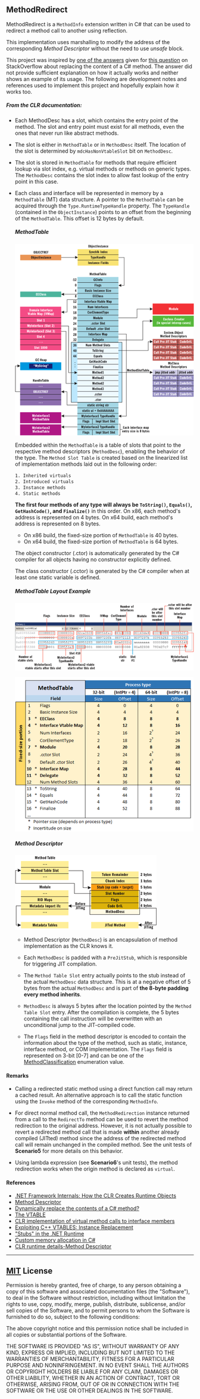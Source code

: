 ## MethodRedirect

MethodRedirect is a `MethodInfo` extension written in C# that can be used to redirect a method call to another using reflection. 

This implementation uses marshalling to modify the address of the corresponding *Method Descriptor* without the need to use *unsafe* block.

This project was inspired by [one of the answers](https://stackoverflow.com/a/55026523/5953306) given for [this question](https://stackoverflow.com/questions/7299097/dynamically-replace-the-contents-of-a-c-sharp-method) on StackOverflow about replacing the content of a C# method. The answer did not provide sufficient explanation on how it actually works and neither shows an example of its usage. The following are development notes and references used to implement this project and hopefully explain how it works too.

##### From the CLR documentation:

  - Each MethodDesc has a slot, which contains the entry point of the method. The slot and entry point must exist for all methods, even the ones that never run like abstract methods.

  - The slot is either in `MethodTable` or in `MethodDesc` itself. The location of the slot is determined by `mdcHasNonVtableSlot` bit on `MethodDesc`.

  - The slot is stored in `MethodTable` for methods that require efficient lookup via slot index, e.g. virtual methods or methods on generic types. The `MethodDesc` contains the slot index to allow fast lookup of the entry point in this case.

  - Each class and interface will be represented in memory by a `MethodTable` (MT) data structure. A pointer to the `MethodTable` can be acquired through the `Type.RuntimeTypeHandle` property. The `TypeHandle` (contained in the `ObjectInstance`) points to an offset from the beginning of the `MethodTable`. This offset is 12 bytes by default.
    
	##### MethodTable

    ![MethodTable Layout](./Assets/Images/methodtable_layout.gif)

    Embedded within the `MethodTable` is a table of slots that point to the respective method descriptors (`MethodDesc`), enabling the behavior of the type. The `Method Slot Table` is created based on the linearized list of implementation methods laid out in the following order:

        1. Inherited virtuals
        2. Introduced virtuals
        3. Instance methods
        4. Static methods

    **The first four methods of any type will always be `ToString()`, `Equals()`, `GetHashCode()`, and `Finalize()`** in this order. On x86, each method's address is represented on  4 bytes. On  x64 build,  each method's address is represented on 8 bytes.
    
      - On x86 build, the fixed-size portion of `MethodTable` is 40 bytes.
      - On x64 build, the fixed-size portion of `MethodTable` is 64 bytes.

    The object constructor (.ctor) is automatically generated by the C# compiler for all objects having no constructor explicitly defined.

    The class constructor (.cctor) is generated by the C# compiler when at least one static variable is defined.

    ##### MethodTable Layout Example

    ![MethodTable Layout Example](./Assets/Images/methodtable_layout_example.gif)
       
    ![MethodTable Layout](./Assets/Images/methodtable-fixed-layout.png)

    ##### Method Descriptor

    ![Method Descriptor](./Assets/Images/method-descriptor.gif)

    - Method Descriptor (`MethodDesc`) is an encapsulation of method implementation as the CLR knows it.

    - Each `MethodDesc` is padded with a `PreJitStub`, which is responsible for triggering JIT compilation. 

    - The `Method Table Slot` entry actually points to the stub instead of the actual `MethodDesc` data structure. This is at a negative offset of 5 bytes from the actual `MethodDesc` and is part of **the 8-byte padding every method inherits**.

    - `MethodDesc` is always 5 bytes after the location pointed by the `Method Table Slot` entry. After the compilation is complete, the 5 bytes containing the call instruction will be overwritten with an unconditional jump to the JIT-compiled code.

    - The `Flags` field in the method descriptor is encoded to contain the information about the type of the method, such as static, instance, interface method, or COM implementation. The `Flags` field is represented on 3-bit [0-7] and can be one of the [MethodClassification](https://github.com/dotnet/coreclr/blob/master/src/vm/method.hpp#L90) enumeration value.


#### Remarks

  - Calling a redirected static method using a direct function call may return a cached result. An alternative approach is to call the static function using the `Invoke` method of the corresponding `MethodInfo`.
  
  - For direct normal method call, the `MethodRedirection` instance returned from a call to the `RedirectTo` method can be used to revert the method redirection to the original address. However, it is not actually possible to revert a redirected method call that is made **within** another already compiled (JITted) method since the address of the redirected method call will remain unchanged in the compiled method. See the unit tests of **Scenario5** for more details on this behavior.

  - Using lambda expression (see **Scenario6**'s unit tests), the method redirection works when the origin method is declared as `virtual`.

#### References

   - [.NET Framework Internals: How the CLR Creates Runtime Objects](https://docs.microsoft.com/en-us/archive/msdn-magazine/2005/may/net-framework-internals-how-the-clr-creates-runtime-objects)
   - [Method Descriptor](https://github.com/dotnet/coreclr/blob/master/Documentation/botr/method-descriptor.md)
   - [Dynamically replace the contents of a C# method?](https://stackoverflow.com/questions/7299097/dynamically-replace-the-contents-of-a-c-sharp-method) 
   - [The VTABLE](https://github.com/dotnet/coreclr/blob/master/src/vm/methodtable.h#L1464)
   - [CLR implementation of virtual method calls to interface members](https://stackoverflow.com/questions/9808982/clr-implementation-of-virtual-method-calls-to-interface-members)
   - [Exploiting C++ VTABLES: Instance Replacement](https://defuse.ca/exploiting-cpp-vtables.htm)
   - ["Stubs" in the .NET Runtime](https://mattwarren.org/2019/09/26/Stubs-in-the-.NET-Runtime/)
   - [Custom memory allocation in C#](https://blog.adamfurmanek.pl/2016/05/07/custom-memory-allocation-in-c-part-3/)
   - [CLR runtime details-Method Descriptor](https://www.programmersought.com/article/53334314040/) 

---
        
## [MIT](http://opensource.org/licenses/MIT) License

Permission is hereby granted, free of charge, to any person obtaining a copy of this software and associated documentation files (the "Software"), to deal in the Software without restriction, including without limitation the rights to use, copy, modify, merge, publish, distribute, sublicense, and/or sell copies of the Software, and to permit persons to whom the Software is furnished to do so, subject to the following conditions:

The above copyright notice and this permission notice shall be included in all copies or substantial portions of the Software.

THE SOFTWARE IS PROVIDED "AS IS", WITHOUT WARRANTY OF ANY KIND, EXPRESS OR IMPLIED, INCLUDING BUT NOT LIMITED TO THE WARRANTIES OF MERCHANTABILITY, FITNESS FOR A PARTICULAR PURPOSE AND NONINFRINGEMENT. IN NO EVENT SHALL THE AUTHORS OR COPYRIGHT HOLDERS BE LIABLE FOR ANY CLAIM, DAMAGES OR OTHER LIABILITY, WHETHER IN AN ACTION OF CONTRACT, TORT OR OTHERWISE, ARISING FROM, OUT OF OR IN CONNECTION WITH THE SOFTWARE OR THE USE OR OTHER DEALINGS IN THE SOFTWARE.